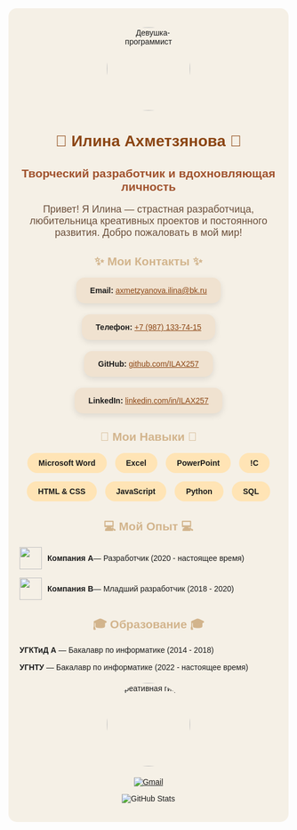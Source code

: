 <!-- Общий фон с помощью HTML и встроенных стилей -->
<div style="background-color: #f5f0e6; padding: 20px; font-family: Arial, sans-serif; border-radius: 15px; max-width: 900px; margin: auto;">

<!-- Заголовок с гифкой девушки-программиста -->
<p align="center">
  <img src="https://media.giphy.com/media/3oz8xKaR836U4E1eOc/giphy.gif" width="150" alt="Девушка-программист" style="border-radius:50%;"/>
</p>
<h1 style="text-align:center; color:#8B4513;">🌟 Илина Ахметзянова 🌟</h1>
<h2 style="text-align:center; color:#A0522D;">Творческий разработчик и вдохновляющая личность</h2>

<!-- Приветствие -->
<p align="center" style="font-size:18px; color:#6B4F3B;">
  Привет! Я Илина — страстная разработчица, любительница креативных проектов и постоянного развития. Добро пожаловать в мой мир!
</p>

<!-- Контактная информация -->
<h2 style="text-align:center; color:#D2B48C;">✨ Мои Контакты ✨</h2>
<div style="display:flex; justify-content:center; gap:20px; flex-wrap:wrap;">
  <div style="background:#f0e2d0; padding:15px 25px; border-radius:15px; box-shadow: 0 4px 12px rgba(0,0,0,0.1); transition: transform 0.3s;">
    <strong>Email:</strong> <a href="mailto:axmetzyanova.ilina@bk.ru" style="color:#8B4513;">axmetzyanova.ilina@bk.ru</a>
  </div>
  <div style="background:#f0e2d0; padding:15px 25px; border-radius:15px; box-shadow: 0 4px 12px rgba(0,0,0,0.1); transition: transform 0.3s;">
    <strong>Телефон:</strong> <a href="tel:+79871337415" style="color:#8B4513;">+7 (987) 133-74-15</a>
  </div>
  <div style="background:#f0e2d0; padding:15px 25px; border-radius:15px; box-shadow: 0 4px 12px rgba(0,0,0,0.1); transition: transform 0.3s;">
    <strong>GitHub:</strong> <a href="https://github.com/ILAX257" target="_blank" style="color:#8B4513;">github.com/ILAX257</a>
  </div>
  <div style="background:#f0e2d0; padding:15px 25px; border-radius:15px; box-shadow: 0 4px 12px rgba(0,0,0,0.1); transition: transform 0.3s;">
    <strong>LinkedIn:</strong> <a href="https://linkedin.com/in/ILAX257" target="_blank" style="color:#8B4513;">linkedin.com/in/ILAX257</a>
  </div>
</div>

<!-- Навыки -->
<h2 style="text-align:center; color:#D2B48C;">🚀 Мои Навыки 🚀</h2>
<div style="display:flex; flex-wrap:wrap; justify-content:center; gap:15px; margin-bottom:20px;">
  <span style="background:#ffe4b5; padding:10px 20px; border-radius:25px; font-weight:bold;">Microsoft Word</span>
  <span style="background:#ffe4b5; padding:10px 20px; border-radius:25px; font-weight:bold;">Excel</span>
  <span style="background:#ffe4b5; padding:10px 20px; border-radius:25px; font-weight:bold;">PowerPoint</span>
  <span style="background:#ffe4b5; padding:10px 20px; border-radius:25px; font-weight:bold;">!C</span>
  <span style="background:#ffe4b5; padding:10px 20px; border-radius:25px; font-weight:bold;">HTML & CSS</span>
  <span style="background:#ffe4b5; padding:10px 20px; border-radius:25px; font-weight:bold;">JavaScript</span>
  <span style="background:#ffe4b5; padding:10px 20px; border-radius:25px; font-weight:bold;">Python</span>
  <span style="background:#ffe4b5; padding:10px 20px; border-radius:25px; font-weight:bold;">SQL</span>
</div>

<!-- Опыт работы -->
<h2 style="text-align:center; color:#D2B48C;">💻 Мой Опыт 💻</h2>
<ul style="list-style:none; padding:0; max-width:700px; margin:0 auto;">
  <li style="margin-bottom:15px; display:flex; align-items:center;">
    <img src="https://media.giphy.com/media/l0MYt5jPR6QX5pnqM/giphy.gif" width="40" style="margin-right:10px;">
    <strong>Компания A</strong> — Разработчик (2020 - настоящее время)
  </li>
  <li style="margin-bottom:15px; display:flex; align-items:center;">
    <img src="https://media.giphy.com/media/l0MYt5jPR6QX5pnqM/giphy.gif" width="40" style="margin-right:10px;">
    <strong>Компания B</strong> — Младший разработчик (2018 - 2020)
  </li>
</ul>

<!-- Образование -->
<h2 style="text-align:center; color:#D2B48C;">🎓 Образование 🎓</h2>
<ul style="list-style:none; padding:0; max-width:700px; margin:0 auto;">
  <li style="margin-bottom:15px;">
    <strong>УГКТиД A</strong> — Бакалавр по информатике (2014 - 2018)
  </li>
  <li style="margin-bottom:15px;">
    <strong>УГНТУ</strong> — Бакалавр по информатике (2022 - настоящее время)
  </li>
</ul>

<!-- Всплывающие гифки и эффект -->
<p align="center" style="margin-top:20px;">
  <img src="https://media.giphy.com/media/3oz8xKaR836U4E1eOc/giphy.gif" width="150" alt="Креативная гифка" style="border-radius:50%;">
</p>

<!-- Социальные Badge -->
<p align="center" style="margin-top:20px;">
  <a href="mailto:axmetzyanova.ilina@bk.ru">
    <img src="https://img.shields.io/badge/Gmail-D14836?style=for-the-badge&logo=gmail&logoColor=white" alt="Gmail">
  </a>
</p>

<!-- Статистика GitHub -->
<p align="center">
  <img src="https://github-readme-stats.vercel.app/api?username=ILAX257&show_icons=true&theme=merko&hide_border=true" alt="GitHub Stats"/>
</p>

</div>
